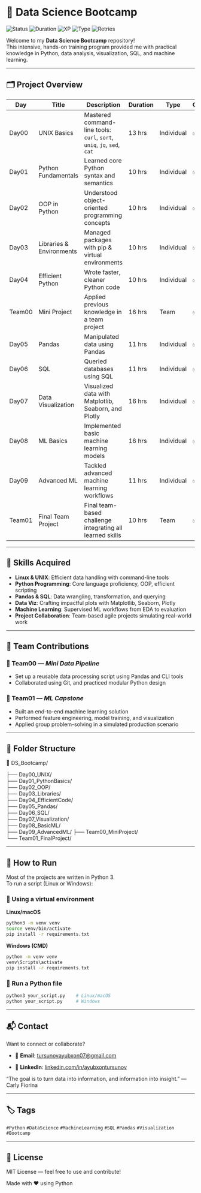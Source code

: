 # 🧠 Data Science Bootcamp

![Status](https://img.shields.io/badge/Completed-100%25-brightgreen)
![Duration](https://img.shields.io/badge/Hours-144-blue)
![XP](https://img.shields.io/badge/XP-1558-yellow)
![Type](https://img.shields.io/badge/Type-Intensive-purple)
![Retries](https://img.shields.io/badge/Retries-Unlimited-lightgrey)

Welcome to my **Data Science Bootcamp** repository!  
This intensive, hands-on training program provided me with practical knowledge in Python, data analysis, visualization, SQL, and machine learning.

---

## 🗂️ Project Overview

| Day      | Title                       | Description                                                                                  | Duration | Type       | Completion     |
|----------|-----------------------------|----------------------------------------------------------------------------------------------|----------|------------|----------------|
| Day00    | UNIX Basics                 | Mastered command-line tools: `curl`, `sort`, `uniq`, `jq`, `sed`, `cat`                      | 13 hrs   | Individual | ✅ 100%         |
| Day01    | Python Fundamentals         | Learned core Python syntax and semantics                                                     | 10 hrs   | Individual | ✅ 100%         |
| Day02    | OOP in Python               | Understood object-oriented programming concepts                                              | 10 hrs   | Individual | ✅ 96%          |
| Day03    | Libraries & Environments    | Managed packages with pip & virtual environments                                             | 10 hrs   | Individual | ✅ 100%         |
| Day04    | Efficient Python            | Wrote faster, cleaner Python code                                                            | 10 hrs   | Individual | ✅ 100%         |
| Team00   | Mini Project                | Applied previous knowledge in a team project                                                 | 16 hrs   | Team       | ✅ 120%         |
| Day05    | Pandas                      | Manipulated data using Pandas                                                                | 11 hrs   | Individual | ✅ 100%         |
| Day06    | SQL                         | Queried databases using SQL                                                                  | 11 hrs   | Individual | ✅ 100%         |
| Day07    | Data Visualization          | Visualized data with Matplotlib, Seaborn, and Plotly                                         | 16 hrs   | Individual | ✅ 120%         |
| Day08    | ML Basics                   | Implemented basic machine learning models                                                    | 16 hrs   | Individual | ✅ 100%         |
| Day09    | Advanced ML                 | Tackled advanced machine learning workflows                                                  | 11 hrs   | Individual | ✅ 100%         |
| Team01   | Final Team Project          | Final team-based challenge integrating all learned skills                                    | 10 hrs   | Team       | ✅ 110%         |

---

## 🧠 Skills Acquired

- **Linux & UNIX**: Efficient data handling with command-line tools  
- **Python Programming**: Core language proficiency, OOP, efficient scripting  
- **Pandas & SQL**: Data wrangling, transformation, and querying  
- **Data Viz**: Crafting impactful plots with Matplotlib, Seaborn, Plotly  
- **Machine Learning**: Supervised ML workflows from EDA to evaluation  
- **Project Collaboration**: Team-based agile projects simulating real-world work

---


## 🧩 Team Contributions

### 🔹 Team00 — *Mini Data Pipeline*
- Set up a reusable data processing script using Pandas and CLI tools  
- Collaborated using Git, and practiced modular Python design

### 🔹 Team01 — *ML Capstone*
- Built an end-to-end machine learning solution  
- Performed feature engineering, model training, and visualization  
- Applied group problem-solving in a simulated production scenario

---


## 📁 Folder Structure

📁 DS_Bootcamp/

├── Day00_UNIX/<br>
├── Day01_PythonBasics/<br>
├── Day02_OOP/<br>
├── Day03_Libraries/<br>
├── Day04_EfficientCode/<br>
├── Day05_Pandas/<br>
├── Day06_SQL/<br>
├── Day07_Visualization/<br>
├── Day08_BasicML/<br>
├── Day09_AdvancedML/
├── Team00_MiniProject/<br>
└── Team01_FinalProject/<br>



---

## 🚀 How to Run

Most of the projects are written in Python 3.  
To run a script (Linux or Windows):


### 🧪 Using a virtual environment

**Linux/macOS**

```bash
python3 -m venv venv
source venv/bin/activate
pip install -r requirements.txt
```

**Windows (CMD)**
```bash
python -m venv venv
venv\Scripts\activate
pip install -r requirements.txt
```

### 🔧 Run a Python file
```bash
python3 your_script.py    # Linux/macOS
python your_script.py     # Windows
```

---

## 📬 Contact
Want to connect or collaborate?


- 📧 **Email**: [tursunovayubxon07@gmail.com](tursunovayubxon07@gmail.com)

- 🔗 **LinkedIn**: [linkedin.com/in/ayubxontursunov](www.linkedin.com/in/ayubxontursunov)


“The goal is to turn data into information, and information into insight.” — Carly Fiorina

---
## 🏷 Tags
`#Python` `#DataScience` `#MachineLearning` `#SQL` `#Pandas` `#Visualization` `#Bootcamp`

---
## 🧾 License
MIT License — feel free to use and contribute!


Made with ❤️ using Python
